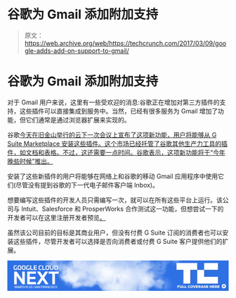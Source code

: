 # 谷歌为 Gmail  添加附加支持

> 原文：<https://web.archive.org/web/https://techcrunch.com/2017/03/09/google-adds-add-on-support-to-gmail/>

# 谷歌为 Gmail 添加附加支持

对于 Gmail 用户来说，这里有一些受欢迎的消息:谷歌正在增加对第三方插件的支持，这些插件可以直接集成到服务中。当然，已经有很多服务为 Gmail 增加了功能，但它们通常是通过浏览器扩展来实现的。

谷歌[今天在旧金山举行的云下一次会议上宣布了这项新功能，用户将能够从 G Suite Marketplace 安装这些插件。这个市场已经托管了谷歌其他生产力工具的插件，如文档和表格。不过，这还需要一点时间。谷歌表示，这项新功能将于“今年晚些时候”推出。](https://web.archive.org/web/20230306050601/https://gsuite-developers.googleblog.com/2017/03/bring-power-of-your-apps-into-gmail_9.html)

安装了这些新插件的用户将能够在网络上和谷歌的移动 Gmail 应用程序中使用它们(尽管没有提到谷歌的下一代电子邮件客户端 Inbox)。

想要编写这些插件的开发人员只需编写一次，就可以在所有这些平台上运行。该公司与 Intuit、Salesforce 和 ProsperWorks 合作测试这一功能，但想尝试一下的开发者可以在这里注册开发者预览[。](https://web.archive.org/web/20230306050601/http://g.co/GmailAddOns)

虽然该公司目前的目标是其商业用户，但没有付费 G Suite 订阅的消费者也可以安装这些插件，尽管开发者可以选择是否向消费者或付费 G Suite 客户提供他们的扩展。

[![](img/a528a8854091f1fcc0bceb1d0d4a81b7.png)](https://web.archive.org/web/20230306050601/https://techcrunch.com/tag/google-next-2017/)